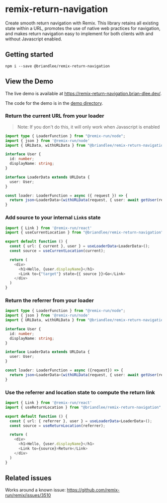 # remix-return-navigation

Create smooth return navigation with Remix. This library retains all existing state within a URL, promotes the
use of native web practices for navigation, and makes return navigation easy to implement for both clients with and
without Javascript enabled.

## Getting started

```shell
npm i --save @briandlee/remix-return-navigation
```

## View the Demo

The live demo is available at https://remix-return-navigation.brian-dlee.dev/.

The code for the demo is in the [demo directory](demo).

### Return the current URL from your loader

> Note: If you don't do this, it will only work when Javascript is enabled

```typescript
import type { LoaderFunction } from "@remix-run/node";
import { json } from '@remix-run/node'
import { URLData, withURLData } from "@briandlee/remix-return-navigation";

interface User {
  id: number;
  displayName: string;
}

interface LoaderData extends URLData {
  user: User;
}

const loader: LoaderFunction = async ({ request }) => {
  return json<LoaderData>(withURLData(request, { user: await getUser(request) }));
}
```

### Add source to your internal `Link`s state

```typescript jsx
import { Link } from '@remix-run/react'
import { useCurrentLocation } from "@briandlee/remix-return-navigation";

export default function () {
  const { url: { current }, user } = useLoaderData<LoaderData>();
  const source = useCurrentLocation(current);

  return (
    <div>
      <h1>Hello, {user.displayName}</h1>
      <Link to={"target"} state={{ source }}>Go</Link>
    </div>
  )
}
```

### Return the referrer from your loader

```typescript
import type { LoaderFunction } from "@remix-run/node";
import { json } from '@remix-run/node'
import { URLData, withURLData } from "@briandlee/remix-return-navigation";

interface User {
  id: number;
  displayName: string;
}

interface LoaderData extends URLData {
  user: User;
}

const loader: LoaderFunction = async ({request}) => {
  return json<LoaderData>(withURLData(request, { user: await getUser(request) }));
}
```


### Use the referrer and location state to compute the return link

```typescript jsx
import { Link } from '@remix-run/react'
import { useReturnLocation } from "@briandlee/remix-return-navigation";

export default function () {
  const { url: { referrer }, user } = useLoaderData<LoaderData>();
  const source = useReturnLocation(referrer);

  return (
    <div>
      <h1>Hello, {user.displayName}</h1>
      <Link to={source}>Return</Link>
    </div>
  )
}
```

## Related issues

Works around a known issue: https://github.com/remix-run/remix/issues/3510
